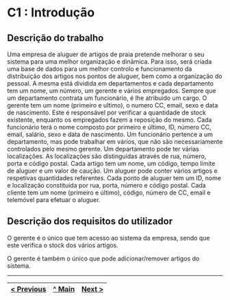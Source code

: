 # C1 : Introdução


## Descrição do trabalho
Uma empresa de aluguer de artigos de praia pretende melhorar o seu sistema para uma melhor organização e dinâmica. Para isso, será criada uma base de dados para um melhor controlo e funcionamento da distribuição dos artigos nos pontos de aluguer, bem como a organização do pessoal.
A mesma está dividida em departamentos e cada departamento tem um nome, um número, um gerente e vários empregados. Sempre que um departamento contrata um funcionário, é lhe atribuido um cargo. O gerente tem um nome (primeiro e ultimo), o numero CC, email, sexo e data de nascimento. Este é responsável por verificar a quantidade de stock existente, enquanto os empregados fazem a reposição do mesmo. Cada funcionário terá o nome composto por primeiro e último, ID, número CC, email, salário, sexo e data de nascimento. Um funcionário pertence a um departamento, mas pode trabalhar em vários, que não são necessariamente controlados pelo mesmo gerente. Um departamento pode ter várias localizações. As localizações são distinguidas através de rua, número, porta e código postal. Cada artigo tem um nome, um código, tempo limite de aluguer e um valor de caução. Um aluguer pode conter vários artigos e respetivas quantidades referentes. Cada ponto de aluguer tem um ID, nome e localização constituida por rua, porta, número e código postal. Cada cliente tem um nome (primeiro e último), código, número de CC, email e telemóvel para efetuar o aluguer.

## Descrição dos requisitos do utilizador

O gerente é o único que tem acesso ao sistema da empresa, sendo que este verifica o stock dos vários artigos. 

O gerente é também o único que pode adicionar/remover artigos do sistema. 

---
[< Previous](rebd00.md) | [^ Main](https://github.com/tcm-sibd-g07/SIBD07/) | [Next >](rebd02.md)
:--- | :---: | ---: 
